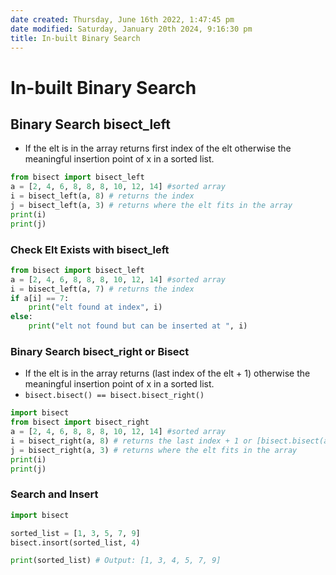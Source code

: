 ```yaml
---
date created: Thursday, June 16th 2022, 1:47:45 pm
date modified: Saturday, January 20th 2024, 9:16:30 pm
title: In-built Binary Search
---
```


# In-built Binary Search

## Binary Search **bisect_left**

- If the elt is in the array returns first index of the elt otherwise the meaningful insertion point of x in a sorted list.

```python
from bisect import bisect_left
a = [2, 4, 6, 8, 8, 8, 10, 12, 14] #sorted array
i = bisect_left(a, 8) # returns the index
j = bisect_left(a, 3) # returns where the elt fits in the array
print(i)
print(j)
```

### Check Elt Exists with bisect_left

```python
from bisect import bisect_left
a = [2, 4, 6, 8, 8, 8, 10, 12, 14] #sorted array
i = bisect_left(a, 7) # returns the index
if a[i] == 7:
	print("elt found at index", i)
else:
	print("elt not found but can be inserted at ", i)
```

### Binary Search **bisect_right** or Bisect

- If the elt is in the array returns (last index of the elt + 1) otherwise the meaningful insertion point of x in a sorted list.
- `bisect.bisect() == bisect.bisect_right()`

```python
import bisect
from bisect import bisect_right
a = [2, 4, 6, 8, 8, 8, 10, 12, 14] #sorted array
i = bisect_right(a, 8) # returns the last index + 1 or [bisect.bisect(a,8)]
j = bisect_right(a, 3) # returns where the elt fits in the array
print(i)
print(j)
```

### Search and Insert

```python
import bisect

sorted_list = [1, 3, 5, 7, 9]
bisect.insort(sorted_list, 4)

print(sorted_list) # Output: [1, 3, 4, 5, 7, 9]
```
